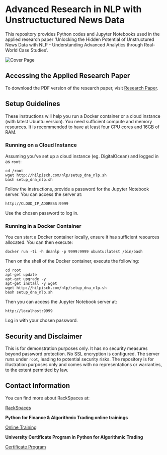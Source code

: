 
# Advanced Research in NLP with Unstructuctured News Data

This repository provides Python codes and Jupyter Notebooks used in the applied research paper 'Unlocking the Hidden Potential of Unstructured News Data with NLP - Understanding Advanced Analytics through Real-World Case Studies'.

![Cover Page](http://hilpisch.com/images/dna_paper_cover.png)

## Accessing the Applied Research Paper 

To download the PDF version of the research paper, visit [Research Paper](http://go.dowjones.com/dna-research-paper).

## Setup Guidelines

These instructions will help you run a Docker container or a cloud instance (with latest Ubuntu version). You need sufficient compute and memory resources. It is recommended to have at least four CPU cores and 16GB of RAM. 

### Running on a Cloud Instance

Assuming you've set up a cloud instance (eg. DigitalOcean) and logged in as `root`:

    cd /root
    wget http://hilpisch.com/nlp/setup_dna_nlp.sh
    bash setup_dna_nlp.sh

Follow the instructions, provide a password for the Jupyter Notebook server. You can access the server at:

    http://CLOUD_IP_ADDRESS:9999

Use the chosen password to log in.

### Running in a Docker Container

You can start a Docker container locally, ensure it has sufficient resources allocated. You can then execute:

    docker run -ti -h dnanlp -p 9999:9999 ubuntu:latest /bin/bash

Then on the shell of the Docker container, execute the following:

    cd root
    apt-get update
    apt-get upgrade -y
    apt-get install -y wget
    wget http://hilpisch.com/nlp/setup_dna_nlp.sh
    bash setup_dna_nlp.sh

Then you can access the Jupyter Notebook server at:

    http://localhost:9999

Log in with your chosen password.

## Security and Disclaimer

This is for demonstration purposes only. It has no security measures beyond password protection. No SSL encryption is configured. The server runs under `root`, leading to potential security risks. The repository is for illustration purposes only and comes with no representations or warranties, to the extent permitted by law.

## Contact Information

You can find more about RackSpaces at: 

[RackSpaces](http://tpq.io) 

**Python for Finance & Algorithmic Trading online trainings** 

[Online Training](http://training.tpq.io) 

**University Certificate Program in Python for Algorithmic Trading** 

[Certificate Program](http://certificate.tpq.io)